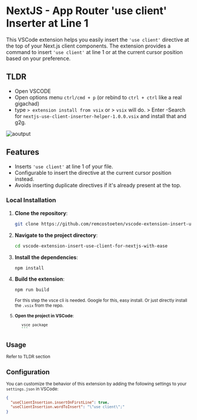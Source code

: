 # NextJS - App Router 'use client' Inserter at Line 1

This VSCode extension helps you easily insert the `'use client'` directive at the top of your Next.js client components. The extension provides a command to insert `'use client'` at line 1 or at the current cursor position based on your preference.

 ## TLDR
- Open VSCODE
- Open options menu `ctrl/cmd + p` (or rebind to `ctrl + ctrl` like a real gigachad)
- type `> extension install from vsix` or > `vsix`  will do. > Enter
-Search for `nextjs-use-client-inserter-helper-1.0.0.vsix` and install that and g2g.

![aoutput](https://github.com/user-attachments/assets/318dd2d8-b05c-4f74-a396-3ecbc710f9a7)

## Features

- Inserts `'use client'` at line 1 of your file.
- Configurable to insert the directive at the current cursor position instead.
- Avoids inserting duplicate directives if it's already present at the top.

### Local Installation

1. **Clone the repository**:
    ```bash
    git clone https://github.com/remcostoeten/vscode-extension-insert-use-client-for-nextjs-with-ease.git
    ```

2. **Navigate to the project directory**:
    ```bash
    cd vscode-extension-insert-use-client-for-nextjs-with-ease
    ```

3. **Install the dependencies**:
    ```bash
    npm install
    ```

4. **Build the extension**:
    ```bash
    npm run build
    ```

    <small>For this step the vsce cli is needed. Google for this, easy install. Or just directly install the `.vsix` from the repo.
5. **Open the project in VSCode**:
    ```bash
       vsce package
       ``` 

## Usage
  Refer to TLDR section

## Configuration

You can customize the behavior of this extension by adding the following settings to your `settings.json` in VSCode:

```json
{
  "useClientInsertion.insertOnFirstLine": true,
  "useClientInsertion.wordToInsert": "\"use client\";"
}
